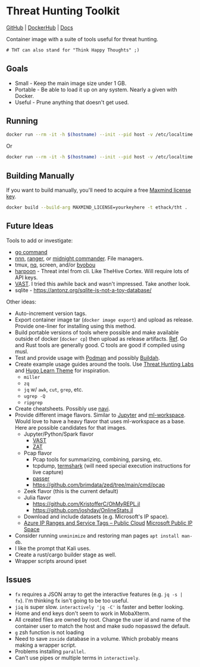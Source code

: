 # Threat Hunting Toolkit

[GitHub](https://github.com/ethack/tht) | [DockerHub](https://hub.docker.com/r/ethack/tht) | [Docs](https://ethack.github.io/tht/)

Container image with a suite of tools useful for threat hunting.

```diff
# THT can also stand for "Think Happy Thoughts" ;)
```

## Goals
- Small - Keep the main image size under 1 GB.
- Portable - Be able to load it up on any system. Nearly a given with Docker.
- Useful - Prune anything that doesn't get used. 

## Running

```bash
docker run --rm -it -h $(hostname) --init --pid host -v /etc/localtime:/etc/localtime -v /:/host -w "/host/$(pwd)" ethack/tht
```

Or

```bash
docker run --rm -it -h $(hostname) --init --pid host -v /etc/localtime:/etc/localtime -v /:/host -w "/host/$(pwd)" ghcr.io/ethack/tht
```

## Building Manually

If you want to build manually, you'll need to acquire a free [Maxmind license key](https://support.maxmind.com/account-faq/license-keys/where-do-i-find-my-license-key/).

```bash
docker build --build-arg MAXMIND_LICENSE=yourkeyhere -t ethack/tht .
```

## Future Ideas

Tools to add or investigate:
- [go command](https://blog.patshead.com/2011/05/my-take-on-the-go-command.html)
- [nnn](https://github.com/jarun/nnn), [ranger](https://github.com/ranger/ranger), or [midnight commander](https://midnight-commander.org/). File managers.
- tmux, [nq](https://github.com/leahneukirchen/nq), screen, and/or [byobou](https://www.byobu.org/)
- [harpoon](https://github.com/Te-k/harpoon) - Threat intel from cli. Like TheHive Cortex. Will require lots of API keys.
- [VAST](https://github.com/tenzir/vast). I tried this awhile back and wasn't impressed. Take another look.
- sqlite - https://antonz.org/sqlite-is-not-a-toy-database/

Other ideas:
- Auto-increment version tags.
- Export container image tar (`docker image export`) and upload as release. Provide one-liner for installing using this method.
- Build portable versions of tools where possible and make available outside of docker (`docker cp`) then upload as release artifacts. [Ref](https://gist.github.com/ethack/6bd3a9551c02bbf8b404af0d2023114d). Go and Rust tools are generally good. C tools are good if compiled using musl.
- Test and provide usage with [Podman](https://podman.io/) and possibly [Buildah](https://buildah.io/).
- Create example usage guides around the tools. Use [Threat Hunting Labs](https://github.com/activecm/threat-hunting-labs/) and [Hugo Learn Theme](https://learn.netlify.app/en/) for inspiration.
    - `miller`
    - `zq`
    - `jq` w/ `awk`, `cut`, `grep`, etc.
    - `ugrep -Q`
    - `ripgrep`
- Create cheatsheets. Possibly use [navi](https://github.com/denisidoro/navi).
- Provide different image flavors. Similar to [Jupyter](https://jupyter-docker-stacks.readthedocs.io/en/latest/using/selecting.html) and [ml-workspace](https://github.com/ml-tooling/ml-workspace). Would love to have a heavy flavor that uses ml-workspace as a base. Here are possible candidates for that images.
    - Jupyter/Python/Spark flavor
        - [VAST](https://github.com/tenzir/vast)
        - [ZAT](https://github.com/SuperCowPowers/zat)
    - Pcap flavor
        - Pcap tools for summarizing, combining, parsing, etc.
        - tcpdump, [termshark](https://termshark.io/) (will need special execution instructions for live capture)
        - [passer](https://github.com/activecm/passer)
        - https://github.com/brimdata/zed/tree/main/cmd/pcap
    - Zeek flavor (this is the current default)
    - Julia flavor
        - https://github.com/KristofferC/OhMyREPL.jl
        - https://github.com/joshday/OnlineStats.jl
    - Download and include datasets (e.g. Microsoft's IP space).
  - [Azure IP Ranges and Service Tags – Public Cloud](https://www.microsoft.com/en-us/download/details.aspx?id=56519)
[Microsoft Public IP Space](https://www.microsoft.com/en-us/download/details.aspx?id=53602)
- Consider running `unminimize` and restoring man pages `apt install man-db`.
- I like the prompt that Kali uses.
- Create a rust/cargo builder stage as well.
- Wrapper scripts around ipset

## Issues
- `fx` requires a JSON array to get the interactive features (e.g. `jq -s | fx`). I'm thinking fx isn't going to be too useful.
- `jiq` is super slow. `interactively 'jq -C'` is faster and better looking.
- Home and end keys don't seem to work in MobaXterm.
- All created files are owned by root. Change the user id and name of the container user to match the host and make sudo nopasswd the default.
- `g` zsh function is not loading
- Need to save `zoxide` database in a volume. Which probably means making a wrapper script.
- Problems installing `parallel`.
- Can't use pipes or multiple terms in `interactively`.
